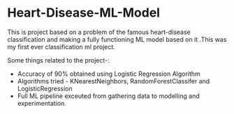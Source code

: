 # Heart-Disease-ML-Model
This is project based on a  problem of the famous heart-disease classification and making a fully functioning ML model based on it .This was my first ever classification ml project.

Some things related to the project-:
* Accuracy of 90% obtained using Logistic Regression Algorithm
* Algorithms tried - KNearestNeighbors, RandomForestClassifer and LogisticRegression
* Full ML pipeline exceuted from gathering data to modelling and experimentation.



